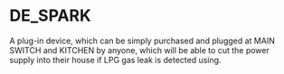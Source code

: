 # DE_SPARK
A plug-in device, which can be simply purchased and plugged at MAIN SWITCH and KITCHEN by anyone, which will be able to cut the power supply into their house if LPG gas leak is detected using.
